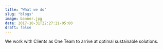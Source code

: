 ```yaml
---
title: "What we do"
slug: "blogs"
image: banner.jpg
date: 2017-10-31T22:27:21-05:00
draft: false
---
```


We work with Clients as One Team to arrive at optimal sustainable solutions.
